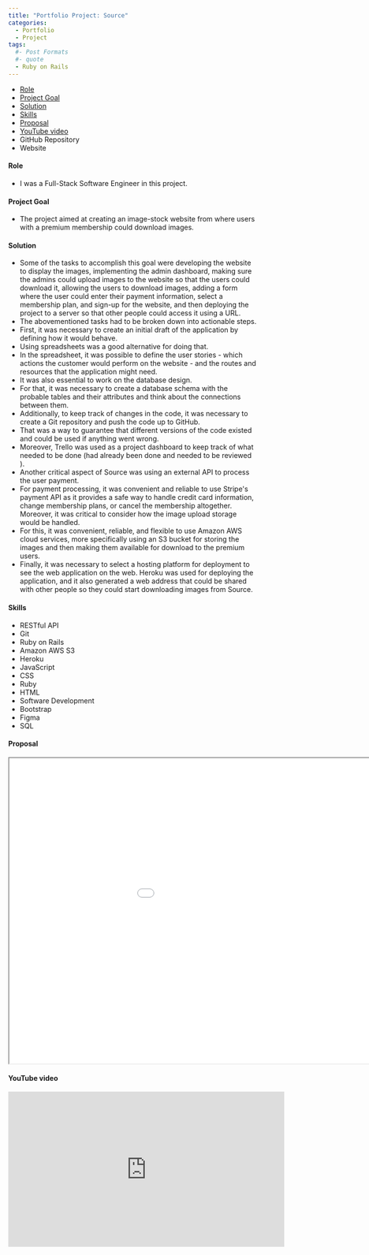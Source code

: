 ```yaml
---
title: "Portfolio Project: Source"
categories:
  - Portfolio
  - Project
tags:
  #- Post Formats
  #- quote
  - Ruby on Rails
---
```


<nav>
  <ul>
    <li><a href="#role">Role</a></li>
    <li><a href="#goal">Project Goal</a></li>
    <li><a href="#solution">Solution</a></li>
    <li><a href="#skills">Skills</a></li>
    <li><a href="#proposal">Proposal</a></li>
    <li><a href="#youtube-video">YouTube video</a></li>
    <li>
      <a href="https://github.com/moura-carlos/source" target="_blank" style="text-decoration: none;">
      <i class="fab fa-fw fa-github"></i>
       GitHub Repository
    </a>
    </li>
    <li>
      <a href="https://murmuring-thicket-97756.herokuapp.com/" target="_blank" style="text-decoration: none;">
        <i class="fas fa-fw fa-link"></i>
       Website
      </a>
    </li>
  </ul>
</nav>

<h4 id="role">Role</h4>
<ul>
  <li>I was a Full-Stack Software Engineer in this project.
</li>
</ul>

<h4 id="goal">Project Goal</h4>
<ul>
  <li>The project aimed at creating an image-stock website from where users with a premium membership could download images.
</li>
</ul>

<h4 id="solution">Solution</h4>
<ul>
  <li>Some of the tasks to accomplish this goal were developing the website to display the images, implementing the admin dashboard, making sure the admins could upload images to the website so that the users could download it, allowing the users to download images, adding a form where the user could enter their payment information, select a membership plan, and sign-up for the website, and then deploying the project to a server so that other people could access it using a URL.</li>
  <li>The abovementioned tasks had to be broken down into actionable steps.</li>
  <li>First, it was necessary to create an initial draft of the application by defining how it would behave.</li>
  <li>Using spreadsheets was a good alternative for doing that.</li>
  <li>In the spreadsheet, it was possible to define the user stories - which actions the customer would perform on the website - and the routes and resources that the application might need.</li>
  <li>It was also essential to work on the database design.</li>
  <li>For that, it was necessary to create a database schema with the probable tables and their attributes and think about the connections between them.</li>
  <li>Additionally, to keep track of changes in the code, it was necessary to create a Git repository and push the code up to GitHub.</li>
  <li>That was a way to guarantee that different versions of the code existed and could be used if anything went wrong.</li>
  <li>Moreover, Trello was used as a project dashboard to keep track of what needed to be done (had already been done and needed to be reviewed ).</li>
  <li>Another critical aspect of Source was using an external API to process the user payment.</li>
  <li>For payment processing, it was convenient and reliable to use Stripe's payment API as it provides a safe way to handle credit card information, change membership plans, or cancel the membership altogether. Moreover, it was critical to consider how the image upload storage would be handled.</li>
  <li>For this, it was convenient, reliable, and flexible to use Amazon AWS cloud services, more specifically using an S3 bucket for storing the images and then making them available for download to the premium users.</li>
  <li>Finally, it was necessary to select a hosting platform for deployment to see the web application on the web. Heroku was used for deploying the application, and it also generated a web address that could be shared with other people so they could start downloading images from Source.</li>
</ul>

<h4 id="skills">Skills</h4>
<ul>
  <li>RESTful API</li>
  <li>Git</li>
  <li>Ruby on Rails</li>
  <li>Amazon AWS S3</li>
  <li>Heroku</li>
  <li>JavaScript</li>
  <li>CSS</li>
  <li>Ruby</li>
  <li>HTML</li>
  <li>Software Development</li>
  <li>Bootstrap</li>
  <li>Figma</li>
  <li>SQL</li>
</ul>







<h4 id="proposal">Proposal</h4>
<iframe src="/assets/pdfs/SourceProjectProposal.pdf" height="620" width="1120"></iframe>


<h4 id="youtube-video">YouTube video</h4>
<iframe width="560" height="315" src="https://www.youtube.com/embed/ghhucIrzmSQ" title="YouTube video player" frameborder="0" allow="accelerometer; autoplay; clipboard-write; encrypted-media; gyroscope; picture-in-picture; web-share" allowfullscreen></iframe>
